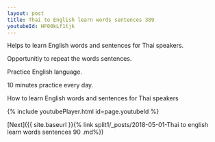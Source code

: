 ```yaml
---
layout: post
title: Thai to English learn words sentences 389 
youtubeId: HF00kLf1tjk
---
```

 
 
Helps to learn English words and sentences for Thai speakers.

Opportunitiy to repeat the words sentences. 

Practice English language. 
 
10 minutes practice every day. 
 
How to learn English words and sentences for Thai speakers 
 
{% include youtubePlayer.html id=page.youtubeId %}
 
 
[Next]({{ site.baseurl }}{% link  split1/_posts/2018-05-01-Thai to english learn words sentences 90 .md%})
 
